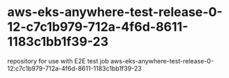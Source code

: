 # aws-eks-anywhere-test-release-0-12-c7c1b979-712a-4f6d-8611-1183c1bb1f39-23
repository for use with E2E test job aws-eks-anywhere-test-release-0-12:c7c1b979-712a-4f6d-8611-1183c1bb1f39-23
